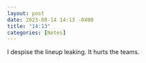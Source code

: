 ```yaml
---
layout: post
date: 2023-08-14 14:13 -0400
title: "14:13"
categories: [Notes]
---
```


I despise the lineup leaking. It hurts the teams.